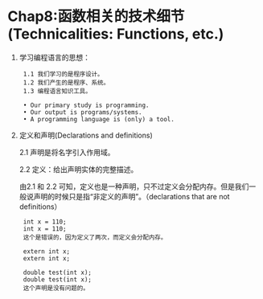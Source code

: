
# Chap8:函数相关的技术细节(Technicalities: Functions, etc.) #

1. 学习编程语言的思想：

    	1.1 我们学习的是程序设计。
    	1.2 我们产生的是程序、系统。
    	1.3 编程语言知识工具。
    
    	• Our primary study is programming.
    	• Our output is programs/systems.  
    	• A programming language is (only) a tool.

2. 定义和声明(Declarations and definitions)

	2.1 声明是将名字引入作用域。

	2.2 定义：给出声明实体的完整描述。
	
	由2.1 和 2.2 可知，定义也是一种声明，只不过定义会分配内存。但是我们一般说声明的时候只是指“非定义的声明”。（declarations that are not definitions）

    	int x = 110;
    	int x = 110;
    	这个是错误的，因为定义了两次，而定义会分配内存。
    	
    	extern int x;
    	extern int x;
    
    	double test(int x);
    	double test(int x);
		这个声明是没有问题的。

